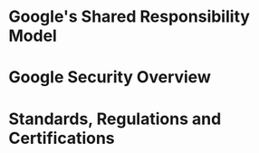 # Google's Shared Responsibility Model

# Google Security Overview

# Standards, Regulations and Certifications